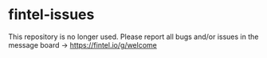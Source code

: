 # fintel-issues
This repository is no longer used. Please report all bugs and/or issues in the message board -> https://fintel.io/g/welcome
